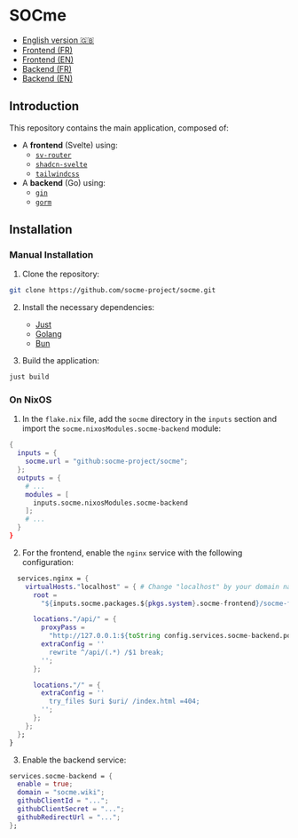 # SOCme

- [English version 🇬🇧](./README-en.md)
- [Frontend (FR)](./front/README.md)
- [Frontend (EN)](./front/README-en.md)
- [Backend (FR)](./back/README.md)
- [Backend (EN)](./back/README-en.md)

## Introduction

This repository contains the main application, composed of:

- A **frontend** (Svelte) using:
  - [`sv-router`](https://sv-router.vercel.app/)
  - [`shadcn-svelte`](https://shadcn-svelte.com/)
  - [`tailwindcss`](https://tailwindcss.com/)
- A **backend** (Go) using:
  - [`gin`](https://gin-gonic.com/)
  - [`gorm`](https://gorm.io/index.html)

## Installation

### Manual Installation

1. Clone the repository:

```bash
git clone https://github.com/socme-project/socme.git
```

2. Install the necessary dependencies:
   - [Just](https://github.com/casey/just)
   - [Golang](https://go.dev/doc/install)
   - [Bun](https://bun.sh/)

3. Build the application:

```bash
just build
```

### On NixOS

1. In the `flake.nix` file, add the `socme` directory in the `inputs` section and import the `socme.nixosModules.socme-backend` module:

```nix
{
  inputs = {
    socme.url = "github:socme-project/socme";
  };
  outputs = { 
    # ...
    modules = [
      inputs.socme.nixosModules.socme-backend
    ];
    # ...
  }
}
```

2. For the frontend, enable the `nginx` service with the following configuration:

```nix
  services.nginx = {
    virtualHosts."localhost" = { # Change "localhost" by your domain name if necessary
      root =
        "${inputs.socme.packages.${pkgs.system}.socme-frontend}/socme-frontend";

      locations."/api/" = {
        proxyPass =
          "http://127.0.0.1:${toString config.services.socme-backend.port}/";
        extraConfig = ''
          rewrite ^/api/(.*) /$1 break;
        '';
      };

      locations."/" = {
        extraConfig = ''
          try_files $uri $uri/ /index.html =404;
        '';
      };
    };
  };
}
```

3. Enable the backend service:

```nix
services.socme-backend = {
  enable = true;
  domain = "socme.wiki";
  githubClientId = "...";
  githubClientSecret = "...";
  githubRedirectUrl = "...";
};
```
